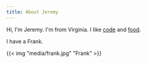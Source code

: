 ```yaml
---
title: About Jeremy
---
```


Hi, I'm Jeremy. I'm from Virginia. I like [code](/categories/dev/) and [food](/categories/recipes/).

I have a Frank.

{{< img "media/frank.jpg" "Frank" >}}
